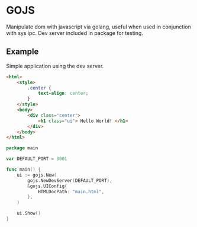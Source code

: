 # GOJS
Manipulate dom with javascript via golang, useful when used in conjunction with sys ipc. Dev server included in package for testing.

## Example
Simple application using the dev server.

```html
<html>
    <style>
        .center {
            text-align: center;
        }
    </style>
    <body>        
        <div class="center">
            <h1 class="ui"> Hello World! </h1>  
        </div>
    </body>
</html>
```

```go
package main

var DEFAULT_PORT = 3001

func main() {
    ui := gojs.New(
		gojs.NewDevServer(DEFAULT_PORT),
		&gojs.UIConfig{
			HTMLDocPath: "main.html",
		},
	)

    ui.Show()
}

```